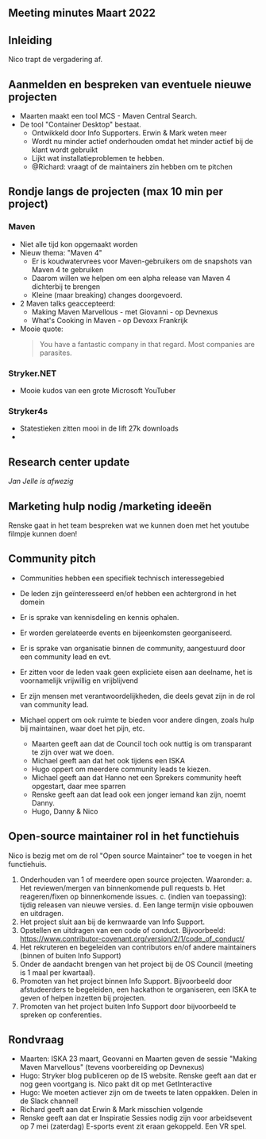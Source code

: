 ## Meeting minutes Maart 2022

## Inleiding

Nico trapt de vergadering af.

## Aanmelden en bespreken van eventuele nieuwe projecten

- Maarten maakt een tool MCS - Maven Central Search.
- De tool "Container Desktop" bestaat.
  - Ontwikkeld door Info Supporters. Erwin & Mark weten meer
  - Wordt nu minder actief onderhouden omdat het minder actief bij de klant wordt gebruikt
  - Lijkt wat installatieproblemen te hebben.
  - @Richard: vraagt of de maintainers zin hebben om te pitchen

## Rondje langs de projecten (max 10 min per project)

### Maven
- Niet alle tijd kon opgemaakt worden
- Nieuw thema: "Maven 4"
    - Er is koudwatervrees voor Maven-gebruikers om de snapshots van Maven 4 te gebruiken
    - Daarom willen we helpen om een alpha release van Maven 4 dichterbij te brengen
    - Kleine (maar breaking) changes doorgevoerd.
- 2 Maven talks geaccepteerd:
    - Making Maven Marvellous - met Giovanni - op Devnexus
    - What's Cooking in Maven - op Devoxx Frankrijk
- Mooie quote: 
  > You have a fantastic company in that regard. Most companies are parasites.

### Stryker.NET

- Mooie kudos van een grote Microsoft YouTuber

### Stryker4s

- Statestieken zitten mooi in de lift 27k downloads
- 

## Research center update

_Jan Jelle is afwezig_

## Marketing hulp nodig /marketing ideeën

Renske gaat in het team bespreken wat we kunnen doen met het youtube filmpje kunnen doen!

## Community pitch

- Communities hebben een specifiek technisch interessegebied
- De leden zijn geïnteresseerd en/of hebben een achtergrond in het domein
- Er is sprake van kennisdeling en kennis ophalen.
- Er worden gerelateerde events en bijeenkomsten georganiseerd.
- Er is sprake van organisatie binnen de community, aangestuurd door een community lead en evt.
- Er zitten voor de leden vaak geen expliciete eisen aan deelname, het is voornamelijk vrijwillig en vrijblijvend
- Er zijn mensen met verantwoordelijkheden, die deels gevat zijn in de rol van community lead.

- Michael oppert om ook ruimte te bieden voor andere dingen, zoals hulp bij maintainen, waar doet het pijn, etc.
    - Maarten geeft aan dat de Council toch ook nuttig is om transparant te zijn over wat we doen.
    - Michael geeft aan dat het ook tijdens een ISKA
    - Hugo oppert om meerdere community leads te kiezen.
    - Michael geeft aan dat Hanno net een Sprekers community heeft opgestart, daar mee sparren
    - Renske geeft aan dat lead ook een jonger iemand kan zijn, noemt Danny.
    - Hugo, Danny & Nico 


## Open-source maintainer rol in het functiehuis

Nico is bezig met om de rol "Open source Maintainer" toe te voegen in het functiehuis.

1. Onderhouden van 1 of meerdere open source projecten. Waaronder:
   a. Het reviewen/mergen van binnenkomende pull requests
   b. Het reageren/fixen op binnenkomende issues.
   c. (indien van toepassing): tijdig releasen van nieuwe versies.
   d. Een lange termijn visie opbouwen en uitdragen.
2. Het project sluit aan bij de kernwaarde van Info Support.
3. Opstellen en uitdragen van een code of conduct. Bijvoorbeeld: https://www.contributor-covenant.org/version/2/1/code_of_conduct/
4. Het rekruteren en begeleiden van contributors en/of andere maintainers (binnen of buiten Info Support)
5. Onder de aandacht brengen van het project bij de OS Council (meeting is 1 maal per kwartaal).
6. Promoten van het project binnen Info Support. Bijvoorbeeld door afstudeerders te begeleiden, een hackathon te organiseren, een ISKA te geven of helpen inzetten bij projecten.
7. Promoten van het project buiten Info Support door bijvoorbeeld te spreken op conferenties.

## Rondvraag

- Maarten: ISKA 23 maart, Geovanni en Maarten geven de sessie "Making Maven Marvellous" (tevens voorbereiding op Devnexus)
- Hugo: Stryker blog publiceren op de IS website. Renske geeft aan dat er nog geen voortgang is. Nico pakt dit op met GetInteractive
- Hugo: We moeten actiever zijn om de tweets te laten oppakken. Delen in de Slack channel!
- Richard geeft aan dat Erwin & Mark misschien volgende 
- Renske geeft aan dat er Inspiratie Sessies nodig zijn voor arbeidsevent op 7 mei (zaterdag) E-sports event zit eraan gekoppeld. Een VR spel. 
